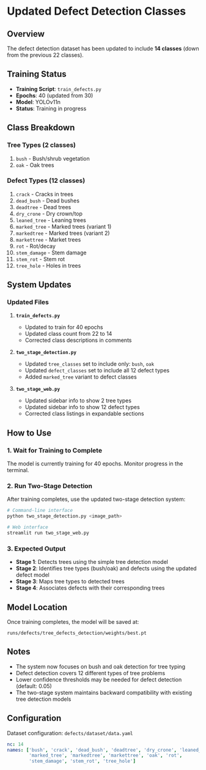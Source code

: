 # Updated Defect Detection Classes

## Overview
The defect detection dataset has been updated to include **14 classes** (down from the previous 22 classes).

## Training Status
- **Training Script**: `train_defects.py` 
- **Epochs**: 40 (updated from 30)
- **Model**: YOLOv11n
- **Status**: Training in progress

## Class Breakdown

### Tree Types (2 classes)
1. `bush` - Bush/shrub vegetation
2. `oak` - Oak trees

### Defect Types (12 classes)
1. `crack` - Cracks in trees
2. `dead_bush` - Dead bushes
3. `deadtree` - Dead trees
4. `dry_crone` - Dry crown/top
5. `leaned_tree` - Leaning trees
6. `marked_tree` - Marked trees (variant 1)
7. `markedtree` - Marked trees (variant 2)
8. `markettree` - Market trees
9. `rot` - Rot/decay
10. `stem_damage` - Stem damage
11. `stem_rot` - Stem rot
12. `tree_hole` - Holes in trees

## System Updates

### Updated Files
1. **`train_defects.py`**
   - Updated to train for 40 epochs
   - Updated class count from 22 to 14
   - Corrected class descriptions in comments

2. **`two_stage_detection.py`**
   - Updated `tree_classes` set to include only: `bush`, `oak`
   - Updated `defect_classes` set to include all 12 defect types
   - Added `marked_tree` variant to defect classes

3. **`two_stage_web.py`**
   - Updated sidebar info to show 2 tree types
   - Updated sidebar info to show 12 defect types
   - Corrected class listings in expandable sections

## How to Use

### 1. Wait for Training to Complete
The model is currently training for 40 epochs. Monitor progress in the terminal.

### 2. Run Two-Stage Detection
After training completes, use the updated two-stage detection system:

```bash
# Command-line interface
python two_stage_detection.py <image_path>

# Web interface
streamlit run two_stage_web.py
```

### 3. Expected Output
- **Stage 1**: Detects trees using the simple tree detection model
- **Stage 2**: Identifies tree types (bush/oak) and defects using the updated defect model
- **Stage 3**: Maps tree types to detected trees
- **Stage 4**: Associates defects with their corresponding trees

## Model Location
Once training completes, the model will be saved at:
```
runs/defects/tree_defects_detection/weights/best.pt
```

## Notes
- The system now focuses on bush and oak detection for tree typing
- Defect detection covers 12 different types of tree problems
- Lower confidence thresholds may be needed for defect detection (default: 0.05)
- The two-stage system maintains backward compatibility with existing tree detection models

## Configuration
Dataset configuration: `defects/dataset/data.yaml`
```yaml
nc: 14
names: ['bush', 'crack', 'dead_bush', 'deadtree', 'dry_crone', 'leaned_tree', 
        'marked_tree', 'markedtree', 'markettree', 'oak', 'rot', 
        'stem_damage', 'stem_rot', 'tree_hole']
```
